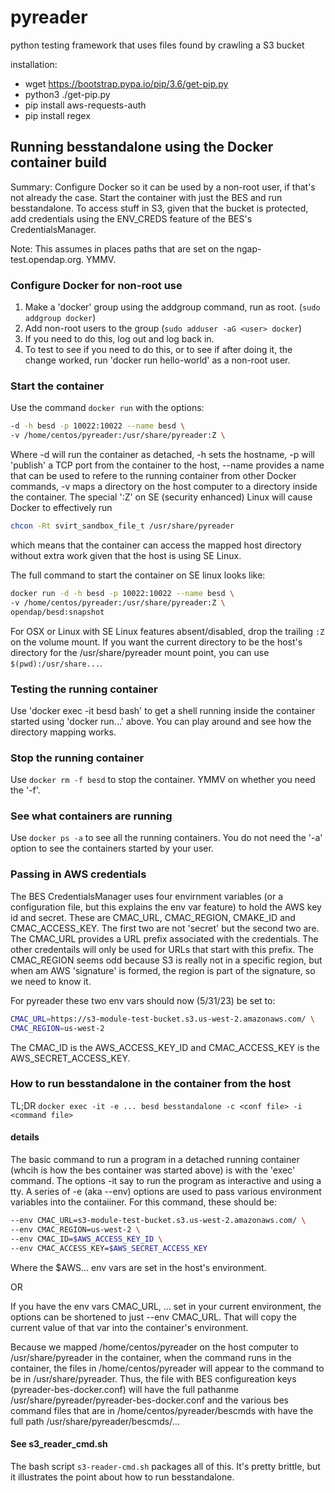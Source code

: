 # pyreader
python testing framework that uses files found by crawling a S3 bucket

installation:
- wget https://bootstrap.pypa.io/pip/3.6/get-pip.py
- python3 ./get-pip.py
- pip install aws-requests-auth
- pip install regex

## Running besstandalone using the Docker container build
Summary: Configure Docker so it can be used by a non-root user, if
that's not already the case. Start the container with just the BES and
run besstandalone. To access stuff in S3, given that the bucket is
protected, add credentials using the ENV_CREDS feature of the BES's
CredentialsManager.

Note: This assumes in places paths that are set on the ngap-test.opendap.org.
YMMV.

### Configure Docker for non-root use
1. Make a 'docker' group using the addgroup command, run as root.
(`sudo addgroup docker`)
2. Add non-root users to the group (`sudo adduser -aG <user> docker`)
3. If you need to do this, log out and log back in.
4. To test to see if you need to do this, or to see if after doing it,
the change worked, run 'docker run hello-world' as a non-root user.

### Start the container
Use the command `docker run` with the options:
```bash
-d -h besd -p 10022:10022 --name besd \
-v /home/centos/pyreader:/usr/share/pyreader:Z \
```
Where -d will run the container as detached, -h sets the hostname, -p
will 'publish' a TCP port from the container to the host, --name
provides a name that can be used to refere to the running container
from other Docker commands, -v maps a directory on the host computer
to a directory inside the container. The special ':Z' on SE (security
enhanced) Linux will cause Docker to effectively run
```bash
chcon -Rt svirt_sandbox_file_t /usr/share/pyreader
```
which means that the container can access the mapped host directory
without extra work given that the host is using SE Linux.

The full command to start the container on SE linux looks like:
```bash
docker run -d -h besd -p 10022:10022 --name besd \
-v /home/centos/pyreader:/usr/share/pyreader:Z \
opendap/besd:snapshot
```

For OSX or Linux with SE Linux features absent/disabled, drop the
trailing ```:Z``` on the volume mount. If you want the current
directory to be the host's directory for the /usr/share/pyreader mount
point, you can use ```$(pwd):/usr/share...```.

### Testing the running container
Use 'docker exec -it besd bash' to get a shell running inside the
container started using 'docker run...' above. You can play around and
see how the directory mapping works.

### Stop the running container
Use `docker rm -f besd` to stop the container. YMMV on whether you
need the '-f'.

### See what containers are running
Use `docker ps -a` to see all the running containers. You do not need
the '-a' option to see the containers started by your user.

### Passing in AWS credentials
The BES CredentialsManager uses four envirnment variables (or a
configuration file, but this explains the env var feature) to hold the
AWS key id and secret. These are CMAC_URL, CMAC_REGION, CMAKE_ID and
CMAC_ACCESS_KEY. The first two are not 'secret' but the second two
are. The CMAC_URL provides a URL prefix associated with the
credentials. The other credentails will only be used for URLs that
start with this prefix. The CMAC_REGION seems odd because S3 is really
not in a specific region, but when am AWS 'signature' is formed, the
region is part of the signature, so we need to know it.

For pyreader these two env vars should now (5/31/23) be set to:
```bash
CMAC_URL=https://s3-module-test-bucket.s3.us-west-2.amazonaws.com/ \
CMAC_REGION=us-west-2
```
The CMAC_ID is the AWS_ACCESS_KEY_ID and CMAC_ACCESS_KEY is the
AWS_SECRET_ACCESS_KEY.

### How to run besstandalone in the container from the host
TL;DR `docker exec -it -e ... besd besstandalone -c <conf file> -i <command file>`

#### details
The basic command to run a program in a detached running container
(whcih is how the bes container was started above) is with the 'exec'
command. The options -it say to run the program as interactive and
using a tty. A series of -e (aka --env) options are used to pass
various environment variables into the contaiiner. For this command,
these should be:
```bash
--env CMAC_URL=s3-module-test-bucket.s3.us-west-2.amazonaws.com/ \
--env CMAC_REGION=us-west-2 \
--env CMAC_ID=$AWS_ACCESS_KEY_ID \
--env CMAC_ACCESS_KEY=$AWS_SECRET_ACCESS_KEY
```
Where the $AWS... env vars are set in the host's environment.

OR

If you have the env vars CMAC\_URL, ... set in your current
environment, the options can be shortened to just --env CMAC\_URL.
That will copy the current value of that var into the container's
environment.

Because we mapped /home/centos/pyreader on the host computer to
/usr/share/pyreader in the container, when the command runs in the
container, the files in /home/centos/pyreader will appear to the
command to be in /usr/share/pyreader. Thus, the file with BES
configureation keys (pyreader-bes-docker.conf) will have the full
pathanme /usr/share/pyreader/pyreader-bes-docker.conf and the various
bes command files that are in /home/centos/pyreader/bescmds with have
the full path /usr/share/pyreader/bescmds/...

#### See s3_reader_cmd.sh
The bash script `s3-reader-cmd.sh` packages all of this. It's pretty
brittle, but it illustrates the point about how to run besstandalone.

